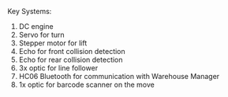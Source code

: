 Key Systems:
1. DC engine
2. Servo for turn
3. Stepper motor for lift
4. Echo for front collision detection
5. Echo for rear collision detection
6. 3x optic for line follower
7. HC06 Bluetooth for communication with Warehouse Manager
8. 1x optic for barcode scanner on the move
